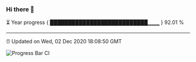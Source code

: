 ### Hi there 👋

⏳ Year progress { ███████████████████████████▁▁▁ } 92.01 %

---

⏰ Updated on Wed, 02 Dec 2020 18:08:50 GMT

![Progress Bar CI](https://github.com/liununu/liununu/workflows/Progress%20Bar%20CI/badge.svg)
